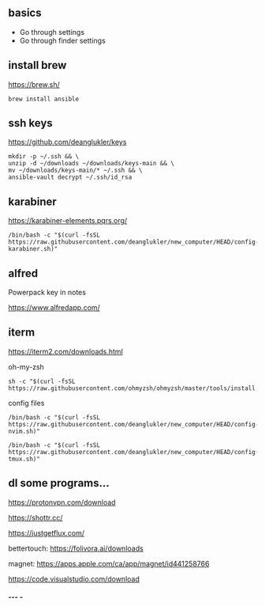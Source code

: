 ## basics

- Go through settings
- Go through finder settings

## install brew

https://brew.sh/

```
brew install ansible
```

## ssh keys

https://github.com/deanglukler/keys

```
mkdir -p ~/.ssh && \
unzip -d ~/downloads ~/downloads/keys-main && \
mv ~/downloads/keys-main/* ~/.ssh && \
ansible-vault decrypt ~/.ssh/id_rsa
```

## karabiner

https://karabiner-elements.pqrs.org/

```
/bin/bash -c "$(curl -fsSL https://raw.githubusercontent.com/deanglukler/new_computer/HEAD/config-karabiner.sh)"
```

## alfred

Powerpack key in notes

https://www.alfredapp.com/

## iterm

https://iterm2.com/downloads.html

oh-my-zsh
```
sh -c "$(curl -fsSL https://raw.githubusercontent.com/ohmyzsh/ohmyzsh/master/tools/install.sh)"
```

config files
```
/bin/bash -c "$(curl -fsSL https://raw.githubusercontent.com/deanglukler/new_computer/HEAD/config-nvim.sh)"
```

```
/bin/bash -c "$(curl -fsSL https://raw.githubusercontent.com/deanglukler/new_computer/HEAD/config-tmux.sh)"
```

## dl some programs...

https://protonvpn.com/download

https://shottr.cc/

https://justgetflux.com/

bettertouch: https://folivora.ai/downloads

magnet: https://apps.apple.com/ca/app/magnet/id441258766

https://code.visualstudio.com/download

#### --- -

